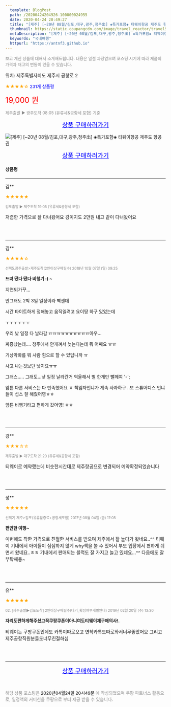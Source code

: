 ```yaml
---
  template: BlogPost
  path: /20200424204926-100000024955
  date: 2020-04-24 20:49:27
  title: "[제주] [~20년 08월/김포,대구,광주,청주出] ◈특가포함◈ 티웨이항공 제주도 항공권"
  thumbnail: https://static.coupangcdn.com/image/travel_reactor/travelSeller/common/A00028519/7bb9e1b1-773c-4c17-a9c4-c4919e578049.jpg
  metaDescription: "[제주] [~20년 08월/김포,대구,광주,청주出] ◈특가포함◈ 티웨이항공 제주도 항공권,국내여행"
  keywords: "국내여행"
  httpurl: "https://antnf3.github.io"
---
```

  
<span style="color: #888;font-size:0.8rem">보고 계신 상품에 대해서 소개해드립니다.
내용은 일절 과장없으며 포스팅 시기에 따라 제품의 가격과 재고의 변동이 있을 수 있습니다.</span>
  
<span style="font-size: 0.9rem;">위치: 제주특별자치도 제주시 공항로 2 </span>
  
<span style="color: orange;">★★★★☆</span> <span style="color: blue;font-size: 0.85rem;">231개 상품평</span>
  
<span style="color: red;font-size: 1.5rem;">19,000 원</span>
  
<span style="color: #888;font-size:0.8rem">제주출발 ▶ 광주도착 08:05 (유류세&공항세 포함) 기준</span>



<p align="center"><a href="http://me2.do/GvF5GS2C" style="font-size: 1.2rem; color: blue;">상품 구매하러가기</a></p>

![[제주] [~20년 08월/김포,대구,광주,청주出] ◈특가포함◈ 티웨이항공 제주도 항공권](https://image15.coupangcdn.com/image/travelSeller/common/A00028519/c7169602-8788-4842-9ee2-ea029384ddaa.png)

<p align="center"><a href="http://me2.do/GvF5GS2C" style="font-size: 1.2rem; color: blue;">상품 구매하러가기</a></p>

#### 상품평
  
---
  
김**
    
<span style="color: orange;">★★★★★</span>
    
<span style="color: #888;font-size:0.7rem">김포출발 ▶ 제주도착 19:05 (유류세&공항세 포함)</span>
    

    
<span style="font-size: 0.9rem;">저렴한 가격으로 잘 다녀왔어요
강이지도 2만원 내고 같이 다녀왔어요</span>
    
<br>
<br>

---
  
김**
    
<span style="color: orange;">★★★★☆</span>
    
<span style="color: #888;font-size:0.7rem">선택5.광주출발>제주도착(2인이상구매필수) 2018년 10월 07일 (일) 09:25</span>
    
<span style="font-size:0.85rem">**드뎌 떴다 떴다 비행기 :) ~**</span>
    
<span style="font-size: 0.9rem;">지연되가꾸...


안그래도 2박 3일 일정이라 빡센데

시간 타이트하게 정해놓고 움직일려고 요이땅 하구 있었는데


ㅜㅜㅜㅜㅜㅜ

우리 낮 일정 다 날라감 ㅠㅠㅠㅠㅠㅠㅠㅠㅠㅠ아우...


짜증났는데.... 청주에서 안개껴서 늦는다는데 뭐 어째요 ㅠㅠ

기상악화를 뭐 사람 힘으로 할 수 있답니까 ㅠ


사고 나는것보단 낫지요ㅠㅠ 


그래스..... 그래도...낮 일정 날라간거 억울해서 별 한개만 뺄께여 '-'; 


암튼 다른 서비스는 다 만족했어요 ㅎ 
책임자언냐가 계속 사과하구 ..또 스튜어디스 언냐들이 섭스 잘 해줬어영ㅎㅎ 

암튼 비행기타고 편하게 갔어영! ㅎㅎ</span>
    
<br>
<br>

---
  
강**
    
<span style="color: orange;">★★★☆☆</span>
    
<span style="color: #888;font-size:0.7rem">제주출발 ▶ 대구도착 21:20 (유류세&공항세 포함)</span>
    

    
<span style="font-size: 0.9rem;">티웨이로 예약했는데
비슷한시간대로 제주항공으로 변경되어
예약확정되었습니다</span>
    
<br>
<br>

---
  
성**
    
<span style="color: orange;">★★★★★</span>
    
<span style="color: #888;font-size:0.7rem">선택2) 제주>김포(유류할증료+공항세포함) 2017년 08월 04일 (금)  17:05</span>
    
<span style="font-size:0.85rem">**편안한 여행~**</span>
    
<span style="font-size: 0.9rem;">이번에도 착한 가격으로 친절한 서비스를 받으며 제주에서 잘 놀다가 왔네요..^^
티웨이 기내에서 아이들이 심심하지 않게 why책을 볼 수 있어서 부모 입장에서 편하게 쉬면서 왔네요..ㅎㅎ
기내에서 판매되는 블럭도 잘 가지고 놀고 있네요...^^
다음에도 잘 부탁해용~</span>
    
<br>
<br>

---
  
유**
    
<span style="color: orange;">★★★★★</span>
    
<span style="color: #888;font-size:0.7rem">02. [제주출발▶김포도착] 2인이상구매필수(대기_확정여부개별안내) 2019년 02월 20일 (수) 13:30</span>
    
<span style="font-size:0.85rem">**자리도편하게해주셨고꼭쿠팡쿠폰이아니여도티웨이재구매의사!.**</span>
    
<span style="font-size: 0.9rem;">티웨이는 쿠팡쿠폰인데도
카톡이따로오고
연착카톡도따로와서너무좋았어요
그리고제주공항직원분들도너무친절하심</span>
    
<br>
<br>


  
---
  
<p align="center"><a href="http://me2.do/GvF5GS2C" style="font-size: 1.2rem; color: blue;">상품 구매하러가기</a></p>
  
<br>
  
<span style="font-size: 0.85rem; color: #888;">해당 상품 포스팅은 <span style="color: #000;"> 2020년04월24일 20시49분 </span> 에 작성되었으며 쿠팡 파트너스 활동으로, 일정액의 커미션을 쿠팡으로 부터 제공 받을 수 있습니다.</span>